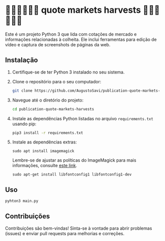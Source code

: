 
# 🌾🐔🐖🐃🌽🫛 quote markets harvests 🌾🐔🐖🐃🌽🫛

Este é um projeto Python 3 que lida com cotações de mercado e informações relacionadas à colheita. Ele inclui ferramentas para edição de vídeo e captura de screenshots de páginas da web.

## Instalação

1. Certifique-se de ter Python 3 instalado no seu sistema.

2. Clone o repositório para o seu computador:

   ```bash
   git clone https://github.com/AugustoSavi/publication-quote-markets-harvests.git
   ```

3. Navegue até o diretório do projeto:

   ```bash
   cd publication-quote-markets-harvests
   ```

4. Instale as dependências Python listadas no arquivo `requirements.txt` usando pip:

   ```bash
   pip3 install -r requirements.txt
   ```

5. Instale as dependências extras:

   ```
   sudo apt install imagemagick
   ```

   Lembre-se de ajustar as políticas do ImageMagick para mais informações, consulte [este link](https://imagemagick.org/index.php).

   ```
   sudo apt-get install libfontconfig1 libfontconfig1-dev
   ```

## Uso

```bash
pyhton3 main.py

```

## Contribuições

Contribuições são bem-vindas! Sinta-se à vontade para abrir problemas (issues) e enviar pull requests para melhorias e correções.

